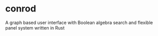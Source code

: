 conrod
======

A graph based user interface with Boolean algebra search and flexible panel system written in Rust
